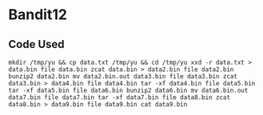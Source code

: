 Bandit12
=================

Code Used
-----------------
`
  mkdir /tmp/yu && cp data.txt /tmp/yu && cd /tmp/yu
  xxd -r data.txt > data.bin
  file data.bin
  zcat data.bin > data2.bin
  file data2.bin
  bunzip2 data2.bin
  mv data2.bin.out data3.bin
  file data3.bin
  zcat data3.bin > data4.bin
  file data4.bin
  tar -xf data4.bin
  file data5.bin
  tar -xf data5.bin
  file data6.bin
  bunzip2 data6.bin
  mv data6.bin.out data7.bin
  file data7.bin
  tar -xf data7.bin
  file data8.bin
  zcat data8.bin > data9.bin
  file data9.bin
  cat data9.bin
`

